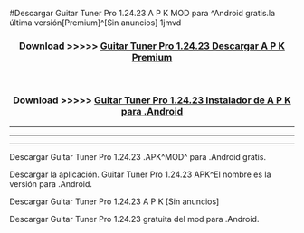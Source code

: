 #Descargar Guitar Tuner Pro 1.24.23 A P K MOD para ^Android gratis.la última versión[Premium]^[Sin anuncios] 1jmvd



<div align="center">
<h3>Download >>>>> <a href="https://es-web.web.app/?es= Guitar Tuner Pro 1.24.23">Guitar Tuner Pro 1.24.23 Descargar A P K Premium</a></h3><br>

<h3>Download >>>>> <a href="https://es-web.web.app/?es= Guitar Tuner Pro 1.24.23">Guitar Tuner Pro 1.24.23 Instalador de A P K para .Android</a></h3>
</div>


----------------------------------------------------------

----------------------------------------------------------

----------------------------------------------------------

Descargar Guitar Tuner Pro 1.24.23 .APK^MOD^ para .Android gratis.

Descargar la aplicación. Guitar Tuner Pro 1.24.23 APK^El nombre es la versión para .Android.

Descargar Guitar Tuner Pro 1.24.23 A P K [Sin anuncios]

Descargar Guitar Tuner Pro 1.24.23 gratuita del mod para .Android.